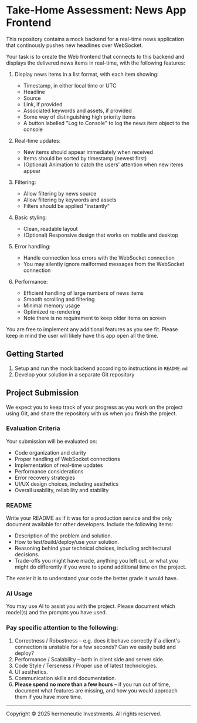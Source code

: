 # Take-Home Assessment: News App Frontend

This repository contains a mock backend for a real-time news application that
continously pushes new headlines over WebSocket.

Your task is to create the Web frontend that connects to this backend and
displays the delivered news items in real-time, with the following features:

1. Display news items in a list format, with each item showing:
   - Timestamp, in either local time or UTC
   - Headline
   - Source
   - Link, if provided
   - Associated keywords and assets, if provided
   - Some way of distinguishing high priority items
   - A button labelled "Log to Console" to log the news item object to the
     console

2. Real-time updates:
   - New items should appear immediately when received
   - Items should be sorted by timestamp (newest first)
   - (Optional) Animation to catch the users' attention when new items appear

3. Filtering:
   - Allow filtering by news source
   - Allow filtering by keywords and assets
   - Filters should be applied "instantly"

4. Basic styling:
   - Clean, readable layout
   - (Optional) Responsive design that works on mobile and desktop

5. Error handling:
   - Handle connection loss errors with the WebSocket connection
   - You may silently ignore malformed messages from the WebSocket connection

6. Performance:
   - Efficient handling of large numbers of news items
   - Smooth scrolling and filtering
   - Minimal memory usage
   - Optimized re-rendering
   - Note there is no requirement to keep older items on screen

You are free to implement any additional features as you see fit.
Please keep in mind the user will likely have this app open all the time.

## Getting Started

1. Setup and run the mock backend according to instructions in `README.md`
2. Develop your solution in a separate Git repository

## Project Submission

We expect you to keep track of your progress as you work on the project using
Git, and share the repository with us when you finish the project.

### Evaluation Criteria

Your submission will be evaluated on:

- Code organization and clarity
- Proper handling of WebSocket connections
- Implementation of real-time updates
- Performance considerations
- Error recovery strategies
- UI/UX design choices, including aesthetics
- Overall usability, reliability and stability

### README

Write your README as if it was for a production service and the only document
available for other developers. Include the following items:

- Description of the problem and solution.
- How to test/build/deploy/use your solution.
- Reasoning behind your technical choices, including architectural decisions.
- Trade-offs you might have made, anything you left out, or what you might do
  differently if you were to spend additional time on the project.

The easier it is to understand your code the better grade it would have.

### AI Usage

You may use AI to assist you with the project. Please document which model(s)
and the prompts you have used.

### Pay specific attention to the following:

1. Correctness / Robustness – e.g. does it behave correctly if a client's
   connection is unstable for a few seconds? Can we easily build and deploy?
2. Performance / Scalability – both in client side and server side.
3. Code Style / Terseness / Proper use of latest technologies.
4. UI aesthetics.
5. Communication skills and documentation.
6. **Please spend no more than a few hours** – if you run out of time, document
   what features are missing, and how you would approach them if you have more
   time.

---
Copyright © 2025 hermeneutic Investments. All rights reserved.
